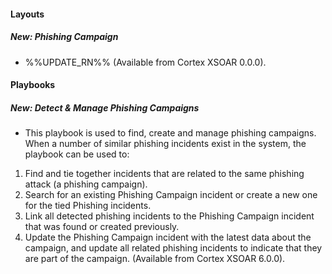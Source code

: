
#### Layouts
##### New: Phishing Campaign
- %%UPDATE_RN%% (Available from Cortex XSOAR 0.0.0).

#### Playbooks
##### New: Detect & Manage Phishing Campaigns
- This playbook is used to find, create and manage phishing campaigns. When a number of similar phishing incidents exist in the system, the playbook can be used to:
1. Find and tie together incidents that are related to the same phishing attack (a phishing campaign).
2. Search for an existing Phishing Campaign incident or create a new one for the tied Phishing incidents.
3. Link all detected phishing incidents to the Phishing Campaign incident that was found or created previously.
4. Update the Phishing Campaign incident with the latest data about the campaign, and update all related phishing incidents to indicate that they are part of the campaign. (Available from Cortex XSOAR 6.0.0).
